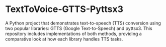 # TextToVoice-GTTS-Pyttsx3
A Python project that demonstrates text-to-speech (TTS) conversion using two popular libraries: GTTS (Google Text-to-Speech) and pyttsx3. This repository includes implementations of both methods, providing a comparative look at how each library handles TTS tasks.
